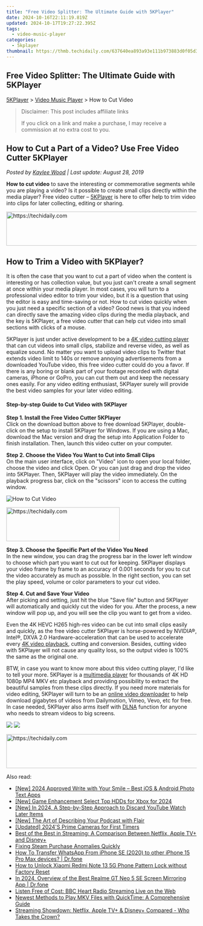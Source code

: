 ```yaml
---
title: "Free Video Splitter: The Ultimate Guide with 5KPlayer"
date: 2024-10-16T22:11:19.819Z
updated: 2024-10-17T19:27:22.395Z
tags:
  - video-music-player
categories:
  - 5kplayer
thumbnail: https://thmb.techidaily.com/637640ea893a93e111b973883d0f05d3166b54a33cafa8864cd2873a58b515ce.png
---
```


## Free Video Splitter: The Ultimate Guide with 5KPlayer

[5KPlayer](https://tools.techidaily.com/5kplayer/products/) \> [Video Music Player](https://tools.techidaily.com/5kplayer/video-music-player/) \> How to Cut Video

>  Disclaimer: This post includes affiliate links
>
>  If you click on a link and make a purchase, I may receive a commission at no extra cost to you.
>

## How to Cut a Part of a Video? Use Free Video Cutter 5KPlayer

 _Posted by [Kaylee Wood](https://www.quora.com/profile/Amanda-Hu-21) | Last update: August 28, 2019_

**How to cut video** to save the interesting or commemorative segments while you are playing a video? Is it possible to create small clips directly within the media player? Free video cutter – [5KPlayer](https://tools.techidaily.com/5kplayer/products/) is here to offer help to trim video into clips for later collecting, editing or sharing.

<!-- affiliate ads begin -->
<a href="https://wigfever.sjv.io/c/5597632/2014859/22899" target="_top" id="2014859">
  <img src="//a.impactradius-go.com/display-ad/22899-2014859" border="0" alt="https://techidaily.com" width="728" height="90"/>
</a>
<img height="0" width="0" src="https://wigfever.sjv.io/i/5597632/2014859/22899" style="position:absolute;visibility:hidden;" border="0" />
<!-- affiliate ads end -->

## How to Trim a Video with 5KPlayer?

It is often the case that you want to cut a part of video when the content is interesting or has collection value, but you just can't create a small segment at once within your media player. In most cases, you will turn to a professional video editor to trim your video, but it is a question that using the editor is easy and time-saving or not. How to cut video quickly when you just need a specific section of a video? Good news is that you indeed can directly save the amazing video clips during the media playback, and the key is 5KPlayer, a free video cutter that can help cut video into small sections with clicks of a mouse.

5KPlayer is just under active development to be a [4K video cutting player](https://tools.techidaily.com/5kplayer/video-music-player/) that can cut videos into small clips, stabilize and reverse video, as well as equalize sound. No matter you want to upload video clips to Twitter that extends video limit to 140s or remove annoying advertisements from a downloaded YouTube video, this free video cutter could do you a favor. If there is any boring or blank part of your footage recorded with digital cameras, iPhone or GoPro, you can cut them out and keep the necessary ones easily. For any video editing enthusiast, 5KPlayer surely will provide the best video samples for your later video editing.

#### **Step-by-step Guide to Cut Video with 5KPlayer**

**Step 1\. Install the Free Video Cutter 5KPlayer**  
 Click on the download button above to free download 5KPlayer, double-click on the setup to install 5KPlayer for Windows. If you are using a Mac, download the Mac version and drag the setup into Application Folder to finish installation. Then, launch this video cutter on your computer.

**Step 2\. Choose the Video You Want to Cut into Small Clips**  
 On the main user interface, click on "Video" icon to open your local folder, choose the video and click Open. Or you can just drag and drop the video into 5KPlayer. Then, 5KPlayer will play the video immediately. On the playback progress bar, click on the "scissors" icon to access the cutting window.

![How to Cut Video](https://www.5kplayer.com/video-music-player/img/5kp-video-cut-icon.jpg) 

<!-- affiliate ads begin -->
<a href="https://aligracehair.sjv.io/c/5597632/2006955/19272" target="_top" id="2006955">
  <img src="//a.impactradius-go.com/display-ad/19272-2006955" border="0" alt="https://techidaily.com" width="300" height="90"/>
</a>
<img height="0" width="0" src="https://aligracehair.sjv.io/i/5597632/2006955/19272" style="position:absolute;visibility:hidden;" border="0" />
<!-- affiliate ads end -->

**Step 3\. Choose the Specific Part of the Video You Need**  
 In the new window, you can drag the progress bar in the lower left window to choose which part you want to cut out for keeping. 5KPlayer displays your video frame by frame to an accuracy of 0.001 seconds for you to cut the video accurately as much as possible. In the right section, you can set the play speed, volume or color parameters to your cut video.

**Step 4\. Cut and Save Your Video**  
 After picking and setting, just hit the blue "Save file" button and 5KPlayer will automatically and quickly cut the video for you. After the process, a new window will pop up, and you will see the clip you want to get from a video. 

Even the 4K HEVC H265 high-res video can be cut into small clips easily and quickly, as the free video cutter 5KPlayer is horse-powered by NVIDIA®, Intel®, DXVA 2.0 Hardware-acceleration that can be used to accelerate every [4K video playback](https://tools.techidaily.com/5kplayer/video-music-player/), cutting and conversion. Besides, cutting video with 5KPlayer will not cause any quality loss, so the output video is 100% the same as the original one.

BTW, in case you want to know more about this video cutting player, I'd like to tell your more. 5KPlayer is a [multimedia player](https://tools.techidaily.com/5kplayer/video-music-player/) for thousands of 4K HD 1080p MP4 MKV etc playback and providing possibility to extract the beautiful samples from these clips directly. If you need more materials for video editing, 5KPlayer will turn to be an [online video downloader](https://tools.techidaily.com/5kplayer/youtube-download/) to help download gigabytes of videos from Dailymotion, Vimeo, Vevo, etc for free. In case needed, 5KPlayer also arms itself with [DLNA](https://tools.techidaily.com/5kplayer/dlna/) function for anyone who needs to stream videos to big screens.

[![](https://www.5kplayer.com/video-music-player/../button/freedownwhitewin.png)](https://tools.techidaily.com/5kplayer/products/) [![](https://www.5kplayer.com/video-music-player/../button/freedownbackmac.png)](https://tools.techidaily.com/5kplayer/products/)

<!-- affiliate ads begin -->
<a href="https://appsumo.8odi.net/c/5597632/2151859/7443" target="_top" id="2151859">
  <img src="//a.impactradius-go.com/display-ad/7443-2151859" border="0" alt="https://techidaily.com" width="728" height="90"/>
</a>
<img height="0" width="0" src="https://appsumo.8odi.net/i/5597632/2151859/7443" style="position:absolute;visibility:hidden;" border="0" />
<!-- affiliate ads end -->

<ins class="adsbygoogle"
     style="display:block"
     data-ad-format="autorelaxed"
     data-ad-client="ca-pub-7571918770474297"
     data-ad-slot="1223367746"></ins>

<ins class="adsbygoogle"
     style="display:block"
     data-ad-client="ca-pub-7571918770474297"
     data-ad-slot="8358498916"
     data-ad-format="auto"
     data-full-width-responsive="true"></ins>

<span class="atpl-alsoreadstyle">Also read:</span>
<div><ul>
<li><a href="https://fox-boxes.techidaily.com/new-2024-approved-write-with-your-smile-best-ios-and-android-photo-text-apps/"><u>[New] 2024 Approved Write with Your Smile – Best iOS & Android Photo Text Apps</u></a></li>
<li><a href="https://video-screen-grab.techidaily.com/new-game-enhancement-select-top-hdds-for-xbox-for-2024/"><u>[New] Game Enhancement Select Top HDDs for Xbox for 2024</u></a></li>
<li><a href="https://facebook-record-videos.techidaily.com/new-in-2024-a-step-by-step-approach-to-discard-youtube-watch-later-items/"><u>[New] In 2024, A Step-by-Step Approach to Discard YouTube Watch Later Items</u></a></li>
<li><a href="https://some-approaches.techidaily.com/new-the-art-of-describing-your-podcast-with-flair/"><u>[New] The Art of Describing Your Podcast with Flair</u></a></li>
<li><a href="https://extra-lessons.techidaily.com/updated-2024s-prime-cameras-for-first-timers/"><u>[Updated] 2024'S Prime Cameras for First Timers</u></a></li>
<li><a href="https://video-ai-editor.techidaily.com/best-of-the-best-in-streaming-a-comparison-between-netflix-apple-tvplus-and-disneyplus/"><u>Best of the Best in Streaming: A Comparison Between Netflix, Apple TV+ and Disney+</u></a></li>
<li><a href="https://games-able.techidaily.com/fixing-steam-purchase-anomalies-quickly/"><u>Fixing Steam Purchase Anomalies Quickly</u></a></li>
<li><a href="https://review-topics.techidaily.com/how-to-transfer-whatsapp-from-iphone-se-2020-to-other-iphone-15-pro-max-devices-drfone-by-drfone-transfer-whatsapp-from-ios-transfer-whatsapp-from-ios/"><u>How To Transfer WhatsApp From iPhone SE (2020) to other iPhone 15 Pro Max devices? | Dr.fone</u></a></li>
<li><a href="https://unlock-android.techidaily.com/how-to-unlock-xiaomi-redmi-note-13-5g-phone-pattern-lock-without-factory-reset-by-drfone-android/"><u>How to Unlock Xiaomi Redmi Note 13 5G Phone Pattern Lock without Factory Reset</u></a></li>
<li><a href="https://screen-mirror.techidaily.com/in-2024-overview-of-the-best-realme-gt-neo-5-se-screen-mirroring-app-drfone-by-drfone-android/"><u>In 2024, Overview of the Best Realme GT Neo 5 SE Screen Mirroring App | Dr.fone</u></a></li>
<li><a href="https://video-ai-editor.techidaily.com/listen-free-of-cost-bbc-heart-radio-streaming-live-on-the-web/"><u>Listen Free of Cost: BBC Heart Radio Streaming Live on the Web</u></a></li>
<li><a href="https://video-ai-editor.techidaily.com/newest-methods-to-play-mkv-files-with-quicktime-a-comprehensive-guide/"><u>Newest Methods to Play MKV Files with QuickTime: A Comprehensive Guide</u></a></li>
<li><a href="https://video-ai-editor.techidaily.com/streaming-showdown-netflix-apple-tvplus-and-disneyplus-compared-who-takes-the-crown/"><u>Streaming Showdown: Netflix, Apple TV+ & Disney+ Compared - Who Takes the Crown?</u></a></li>
</ul></div>

